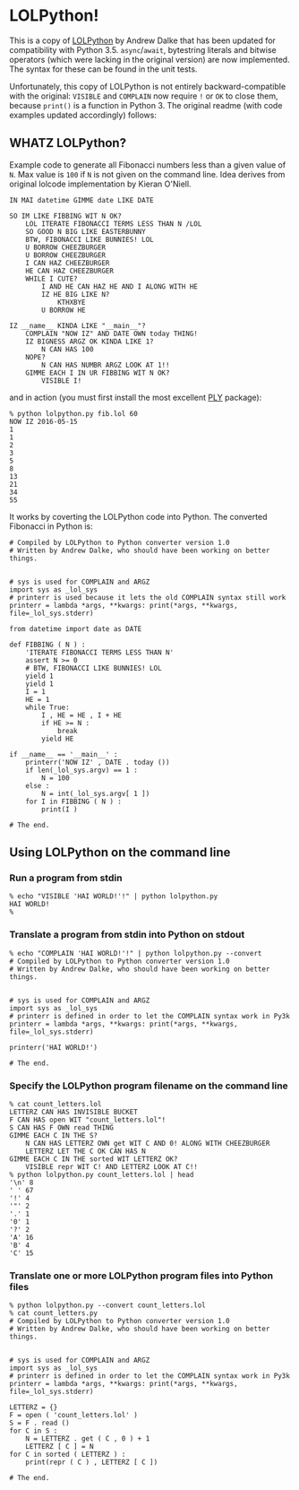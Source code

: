 # LOLPython!

This is a copy of [LOLPython](http://www.dalkescientific.com/writings/diary/archive/2007/06/01/lolpython.html) by Andrew Dalke that has been updated for compatibility with Python 3.5. `async`/`await`, bytestring literals and bitwise operators (which were lacking in the original version) are now implemented. The syntax for these can be found in the unit tests.

Unfortunately, this copy of LOLPython is not entirely backward-compatible with the original: `VISIBLE` and `COMPLAIN` now require `!` or `OK` to close them, because `print()` is a function in Python 3. The original readme (with code examples updated accordingly) follows:


## WHATZ LOLPython?

Example code to generate all Fibonacci numbers less than a given value of `N`. Max value is `100` if `N` is not given on the command line. Idea derives from original lolcode implementation by Kieran O'Niell.


    IN MAI datetime GIMME date LIKE DATE

    SO IM LIKE FIBBING WIT N OK?
        LOL ITERATE FIBONACCI TERMS LESS THAN N /LOL
        SO GOOD N BIG LIKE EASTERBUNNY
        BTW, FIBONACCI LIKE BUNNIES! LOL
        U BORROW CHEEZBURGER
        U BORROW CHEEZBURGER
        I CAN HAZ CHEEZBURGER
        HE CAN HAZ CHEEZBURGER
        WHILE I CUTE?
            I AND HE CAN HAZ HE AND I ALONG WITH HE
            IZ HE BIG LIKE N?
                KTHXBYE
            U BORROW HE

    IZ __name__ KINDA LIKE "__main__"?
        COMPLAIN "NOW IZ" AND DATE OWN today THING!
        IZ BIGNESS ARGZ OK KINDA LIKE 1?
            N CAN HAS 100
        NOPE?
            N CAN HAS NUMBR ARGZ LOOK AT 1!!
        GIMME EACH I IN UR FIBBING WIT N OK?
            VISIBLE I!



and in action (you must first install the most excellent [PLY](http://www.dabeaz.com/ply/) package):


    % python lolpython.py fib.lol 60
    NOW IZ 2016-05-15
    1
    1
    2
    3
    5
    8
    13
    21
    34
    55



It works by coverting the LOLPython code into Python. The converted Fibonacci in Python is:


    # Compiled by LOLPython to Python converter version 1.0
    # Written by Andrew Dalke, who should have been working on better things.


    # sys is used for COMPLAIN and ARGZ
    import sys as _lol_sys
    # printerr is used because it lets the old COMPLAIN syntax still work
    printerr = lambda *args, **kwargs: print(*args, **kwargs, file=_lol_sys.stderr)

    from datetime import date as DATE

    def FIBBING ( N ) :
        'ITERATE FIBONACCI TERMS LESS THAN N'
        assert N >= 0
        # BTW, FIBONACCI LIKE BUNNIES! LOL
        yield 1
        yield 1
        I = 1
        HE = 1
        while True:
            I , HE = HE , I + HE
            if HE >= N :
                break
            yield HE

    if __name__ == '__main__' :
        printerr('NOW IZ' , DATE . today ())
        if len(_lol_sys.argv) == 1 :
            N = 100
        else :
            N = int(_lol_sys.argv[ 1 ])
        for I in FIBBING ( N ) :
            print(I )

    # The end.



## Using LOLPython on the command line


### Run a program from stdin

    % echo "VISIBLE 'HAI WORLD!'!" | python lolpython.py
    HAI WORLD!
    %


### Translate a program from stdin into Python on stdout

    % echo "COMPLAIN 'HAI WORLD!'!" | python lolpython.py --convert
    # Compiled by LOLPython to Python converter version 1.0
    # Written by Andrew Dalke, who should have been working on better things.


    # sys is used for COMPLAIN and ARGZ
    import sys as _lol_sys
    # printerr is defined in order to let the COMPLAIN syntax work in Py3k
    printerr = lambda *args, **kwargs: print(*args, **kwargs, file=_lol_sys.stderr)

    printerr('HAI WORLD!')

    # The end.


### Specify the LOLPython program filename on the command line

    % cat count_letters.lol
    LETTERZ CAN HAS INVISIBLE BUCKET
    F CAN HAS open WIT "count_letters.lol"!
    S CAN HAS F OWN read THING
    GIMME EACH C IN THE S?
        N CAN HAS LETTERZ OWN get WIT C AND 0! ALONG WITH CHEEZBURGER
        LETTERZ LET THE C OK CAN HAS N
    GIMME EACH C IN THE sorted WIT LETTERZ OK?
        VISIBLE repr WIT C! AND LETTERZ LOOK AT C!!
    % python lolpython.py count_letters.lol | head
    '\n' 8
    ' ' 67
    '!' 4
    '"' 2
    '.' 1
    '0' 1
    '?' 2
    'A' 16
    'B' 4
    'C' 15



### Translate one or more LOLPython program files into Python files

    % python lolpython.py --convert count_letters.lol
    % cat count_letters.py
    # Compiled by LOLPython to Python converter version 1.0
    # Written by Andrew Dalke, who should have been working on better things.


    # sys is used for COMPLAIN and ARGZ
    import sys as _lol_sys
    # printerr is defined in order to let the COMPLAIN syntax work in Py3k
    printerr = lambda *args, **kwargs: print(*args, **kwargs, file=_lol_sys.stderr)

    LETTERZ = {}
    F = open ( 'count_letters.lol' )
    S = F . read ()
    for C in S :
        N = LETTERZ . get ( C , 0 ) + 1
        LETTERZ [ C ] = N
    for C in sorted ( LETTERZ ) :
        print(repr ( C ) , LETTERZ [ C ])

    # The end.
